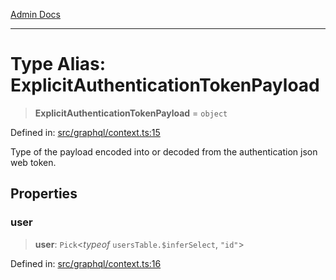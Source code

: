 [Admin Docs](/)

***

# Type Alias: ExplicitAuthenticationTokenPayload

> **ExplicitAuthenticationTokenPayload** = `object`

Defined in: [src/graphql/context.ts:15](https://github.com/gautam-divyanshu/talawa-api/blob/441b833d91882cfef7272c118419933afe47f7b6/src/graphql/context.ts#L15)

Type of the payload encoded into or decoded from the authentication json web token.

## Properties

### user

> **user**: `Pick`\<*typeof* `usersTable.$inferSelect`, `"id"`\>

Defined in: [src/graphql/context.ts:16](https://github.com/gautam-divyanshu/talawa-api/blob/441b833d91882cfef7272c118419933afe47f7b6/src/graphql/context.ts#L16)
